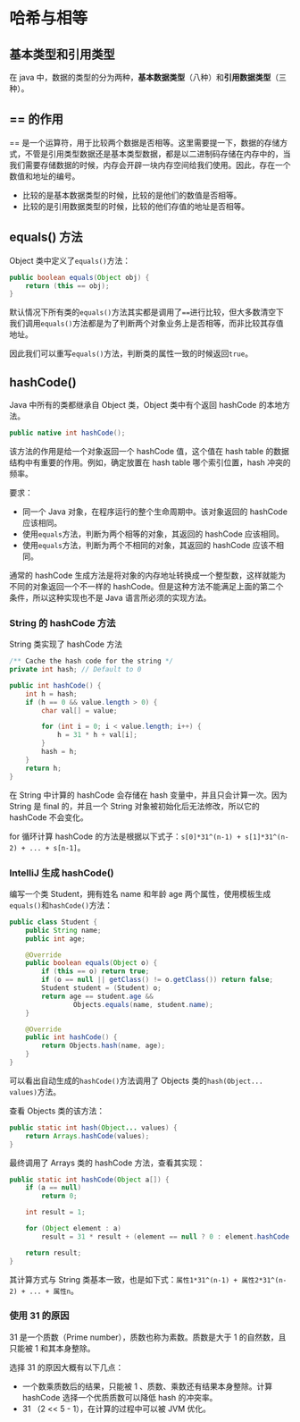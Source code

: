 # 哈希与相等

## 基本类型和引用类型

在 java 中，数据的类型的分为两种，**基本数据类型**（八种）和**引用数据类型**（三种）。

## == 的作用

== 是一个运算符，用于比较两个数据是否相等。这里需要提一下，数据的存储方式，不管是引用类型数据还是基本类型数据，都是以二进制码存储在内存中的，当我们需要存储数据的时候，内存会开辟一块内存空间给我们使用。因此，存在一个数值和地址的编号。

* 比较的是基本数据类型的时候，比较的是他们的数值是否相等。
* 比较的是引用数据类型的时候，比较的他们存值的地址是否相等。

## equals() 方法

Object 类中定义了`equals()`方法：

```java
public boolean equals(Object obj) {
    return (this == obj);
}
```

默认情况下所有类的`equals()`方法其实都是调用了`==`进行比较，但大多数清空下我们调用`equals()`方法都是为了判断两个对象业务上是否相等，而非比较其存值地址。

因此我们可以重写`equals()`方法，判断类的属性一致的时候返回`true`。

## hashCode()

Java 中所有的类都继承自 Object 类，Object 类中有个返回 hashCode 的本地方法。

```java
public native int hashCode();
```

该方法的作用是给一个对象返回一个 hashCode 值，这个值在 hash table 的数据结构中有重要的作用。例如，确定放置在 hash table 哪个索引位置，hash 冲突的频率。

要求：

* 同一个 Java 对象，在程序运行的整个生命周期中。该对象返回的 hashCode 应该相同。
* 使用`equals`方法，判断为两个相等的对象，其返回的 hashCode 应该相同。
* 使用`equals`方法，判断为两个不相同的对象，其返回的 hashCode 应该不相同。

通常的 hashCode 生成方法是将对象的内存地址转换成一个整型数，这样就能为不同的对象返回一个不一样的 hashCode。但是这种方法不能满足上面的第二个条件，所以这种实现也不是 Java 语言所必须的实现方法。

### String 的 hashCode 方法

String 类实现了 hashCode 方法

```java
/** Cache the hash code for the string */
private int hash; // Default to 0

public int hashCode() {
    int h = hash;
    if (h == 0 && value.length > 0) {
        char val[] = value;

        for (int i = 0; i < value.length; i++) {
            h = 31 * h + val[i];
        }
        hash = h;
    }
    return h;
}
```

在 String 中计算的 hashCode 会存储在 hash 变量中，并且只会计算一次。因为 String 是 final 的，并且一个 String 对象被初始化后无法修改，所以它的 hashCode 不会变化。

for 循环计算 hashCode 的方法是根据以下式子：`s[0]*31^(n-1) + s[1]*31^(n-2) + ... + s[n-1]`。

### IntelliJ 生成 hashCode()

编写一个类 Student，拥有姓名 name 和年龄 age 两个属性，使用模板生成`equals()`和`hashCode()`方法：

```java
public class Student {
    public String name;
    public int age;

    @Override
    public boolean equals(Object o) {
        if (this == o) return true;
        if (o == null || getClass() != o.getClass()) return false;
        Student student = (Student) o;
        return age == student.age &&
                Objects.equals(name, student.name);
    }

    @Override
    public int hashCode() {
        return Objects.hash(name, age);
    }
}
```

可以看出自动生成的`hashCode()`方法调用了 Objects 类的`hash(Object... values)`方法。

查看 Objects 类的该方法：

```java
public static int hash(Object... values) {
    return Arrays.hashCode(values);
}
```

最终调用了 Arrays 类的 hashCode 方法，查看其实现：

```java
public static int hashCode(Object a[]) {
    if (a == null)
        return 0;

    int result = 1;

    for (Object element : a)
        result = 31 * result + (element == null ? 0 : element.hashCode());

    return result;
}
```

其计算方式与 String 类基本一致，也是如下式：`属性1*31^(n-1) + 属性2*31^(n-2) + ... + 属性n`。

### 使用 31 的原因

31 是一个质数（Prime number），质数也称为素数。质数是大于 1 的自然数，且只能被 1 和其本身整除。

选择 31 的原因大概有以下几点：

* 一个数乘质数后的结果，只能被 1 、质数、乘数还有结果本身整除。计算 hashCode 选择一个优质质数可以降低 hash 的冲突率。
* 31 （2 << 5 - 1），在计算的过程中可以被 JVM 优化。